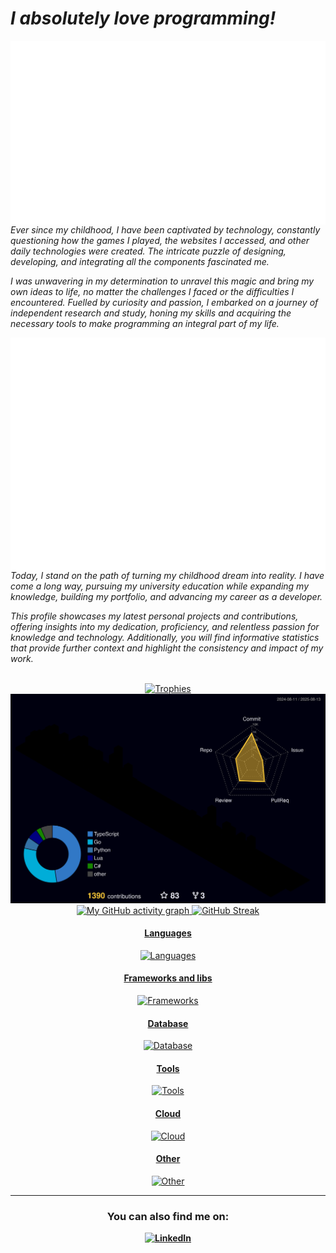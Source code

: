 <div>
  <h1 align="left">
    <b><i>I absolutely love programming!</i></b>
<!--
    <p align="left">
      <img align="right" alt="Visitor Count" src="https://profile-counter.glitch.me/paulo-granthon/count.svg">
    </p>
-->
  </h1>
  <a href="https://github.com/paulo-granthon/github-stats-transparent">
    <img align="right" alt="Overview"
      src="https://raw.githubusercontent.com/paulo-granthon/github-stats-transparent/output/generated/overview.svg">
  </a>
  <p align="left">
    <i>Ever since my childhood, I have been captivated by technology, constantly questioning how the games
      I played, the websites I accessed, and other daily technologies were created. The intricate puzzle of designing,
      developing, and integrating all the components fascinated me.</i>

  </p>
  <p align="left">
    <i>I was unwavering in my determination to unravel this magic and bring my own ideas to life, no
      matter the challenges I faced or the difficulties I encountered. Fuelled by curiosity and passion, I embarked on a
      journey of independent research and study, honing my skills and acquiring the necessary tools to make programming
      an integral part of my life.</i>

  </p>
  <a href="https://github.com/paulo-granthon/github-stats-transparent">
    <img align="right" alt="Languages"
      src="https://raw.githubusercontent.com/paulo-granthon/github-stats-transparent/output/generated/languages.svg">
  </a>
  <p align="left">
    <i>Today, I stand on the path of turning my childhood dream into reality. I have come a long way,
      pursuing my university education while expanding my knowledge, building my portfolio, and advancing my career as a
      developer.</i>
  </p>
  <p align="left">
    <i>This profile showcases my latest personal projects and contributions, offering insights into my
      dedication, proficiency, and relentless passion for knowledge and technology. Additionally, you will find
      informative statistics that provide further context and highlight the consistency and impact of my work.</i>
  </p>
</div>
<br/>
<div align="center">
  <a href="https://github.com/ryo-ma/github-profile-trophy">
    <img alt="Trophies"
      src="https://github-profile-trophy.vercel.app/?username=paulo-granthon&theme=discord&no-bg=true&no-frame=true&column=-1&rank=-D,-C,-B">
  </a>
  <a href="https://github.com/paulo-granthon/paulo-granthon/blob/main/.github/workflows/profile-3d.yml">
    <img alt=" Language frequency per commit 3D graph" src="./profile-3d-contrib/profile-night-rainbow.svg">
  </a>
  <a href="https://github.com/Ashutosh00710/github-readme-activity-graph">
    <img alt="My GitHub activity graph"
      src="https://github-readme-activity-graph.vercel.app/graph?username=paulo-granthon&theme=high-contrast">
  </a>
  <a href="https://github.com/DenverCoder1/github-readme-streak-stats">
    <img alt="GitHub Streak"
      src="https://streak-stats.demolab.com/?user=paulo-granthon&theme=highcontrast&border_radius=0&date_format=j%20M%5B%20Y%5D&card_width=1024&card_height=64&background=000000&fire=EBCD00&ring=E504EB&currStreakLabel=EBEBEB">
  </a>
  <a href="https://github.com/paulo-granthon?tab=repositories">
    <h4 align="center">Languages</h4>
    <img alt="Languages"
      src="https://skillicons.dev/icons?i=rust,py,cs,c,cpp,java,ts,js,html,css,bash,lua,go,ocaml&theme=dark">
    <h4 align="center">Frameworks and libs</h4>
    <img alt="Frameworks"
      src="https://skillicons.dev/icons?i=htmx,rocket,nodejs,express,react,vue,jest,redux,vite,tailwind,dotnet,django,bevy,spring,hibernate&theme=dark">
    <h4 align="center">Database</h4>
    <img alt="Database" src="https://skillicons.dev/icons?i=postgres,mysql,mongodb,dynamodb,sqlite&theme=dark">
    <h4 align="center">Tools</h4>
    <img alt="Tools"
      src="https://skillicons.dev/icons?i=vim,neovim,github,blender,unity,figma&theme=dark">
    <h4 align="center">Cloud</h4>
    <img alt="Cloud"
      src="https://skillicons.dev/icons?i=azure,aws,vercel&theme=dark">
    <h4 align="center">Other</h4>
    <img alt="Other"
      src="https://skillicons.dev/icons?i=arch,linux,docker,nginx,regex,git,githubactions,md&theme=dark">
  </a>
</div>
<hr/>
<div align="center">
  <h3><b>You can also find me on:<b></h3>
  <a href="https://www.linkedin.com/in/paulo-granthon">
    <img src="https://img.shields.io/badge/LinkedIn-blue?style=flat-square&logo=linkedin" alt="LinkedIn">
  </a>
</div>
